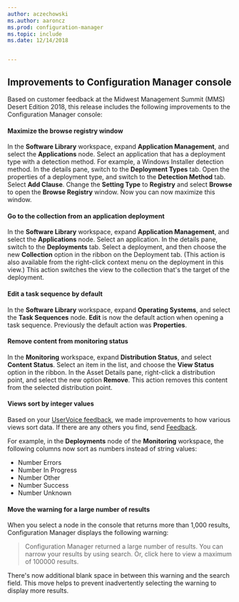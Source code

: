 ```yaml
---
author: aczechowski
ms.author: aaroncz
ms.prod: configuration-manager
ms.topic: include
ms.date: 12/14/2018


---
```


## <a name="bkmk_console"></a> Improvements to Configuration Manager console
<!--3594151-->
Based on customer feedback at the Midwest Management Summit (MMS) Desert Edition 2018, this release includes the following improvements to the Configuration Manager console:

#### Maximize the browse registry window
In the **Software Library** workspace, expand **Application Management**, and select the **Applications** node. Select an application that has a deployment type with a detection method. For example, a Windows Installer detection method. In the details pane, switch to the **Deployment Types** tab. Open the properties of a deployment type, and switch to the **Detection Method** tab. Select **Add Clause**. Change the **Setting Type** to **Registry** and select **Browse** to open the **Browse Registry** window. Now you can now maximize this window.  

#### Go to the collection from an application deployment
In the **Software Library** workspace, expand **Application Management**, and select the **Applications** node. Select an application. In the details pane, switch to the **Deployments** tab. Select a deployment, and then choose the new **Collection** option in the ribbon on the Deployment tab. (This action is also available from the right-click context menu on the deployment in this view.) This action switches the view to the collection that's the target of the deployment.

#### Edit a task sequence by default
In the **Software Library** workspace, expand **Operating Systems**, and select the **Task Sequences** node. **Edit** is now the default action when opening a task sequence. Previously the default action was **Properties**.  

#### Remove content from monitoring status
In the **Monitoring** workspace, expand **Distribution Status**, and select **Content Status**. Select an item in the list, and choose the **View Status** option in the ribbon. In the Asset Details pane, right-click a distribution point, and select the new option **Remove**. This action removes this content from the selected distribution point.

#### Views sort by integer values
Based on your [UserVoice feedback](https://configurationmanager.uservoice.com/forums/300492-ideas/suggestions/31791718-columns-with-numbers-should-sort-using-natural-no), we made improvements to how various views sort data. If there are any others you find, send [Feedback](../../../understand/find-help.md#product-feedback).  

For example, in the **Deployments** node of the **Monitoring** workspace, the following columns now sort as numbers instead of string values:  

- Number Errors​
- Number In Progress​
- Number Other​
- Number Success​
- Number Unknown​  

#### Move the warning for a large number of results
When you select a node in the console that returns more than 1,000 results, Configuration Manager displays the following warning:

> Configuration Manager returned a large number of results. You can narrow your results by using search. Or, click here to view a maximum of 100000 results.  

There's now additional blank space in between this warning and the search field. This move helps to prevent inadvertently selecting the warning to display more results. 


